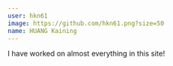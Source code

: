 ```yaml
---
user: hkn61
image: https://github.com/hkn61.png?size=50
name: HUANG Kaining
---
```

I have worked on almost everything in this site!
